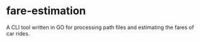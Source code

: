# fare-estimation
A CLI tool written in GO for processing path files and estimating the fares of car rides.

